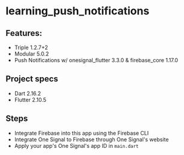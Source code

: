 # learning_push_notifications

## Features:
- Triple 1.2.7+2
- Modular 5.0.2
- Push Notifications w/ onesignal_flutter 3.3.0 & firebase_core 1.17.0

## Project specs
- Dart 2.16.2
- Flutter 2.10.5

## Steps
- Integrate Firebase into this app using the Firebase CLI
- Integrate One Signal to Firebase through One Signal's website
- Apply your app's One Signal's app ID in `main.dart`